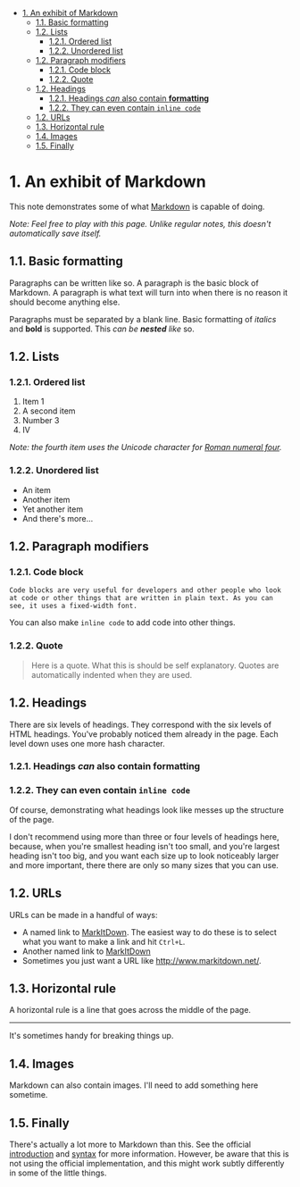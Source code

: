 <!-- TOC -->

- [1. An exhibit of Markdown](#1-an-exhibit-of-markdown)
    - [1.1. Basic formatting](#1-1-basic-formatting)
    - [1.2. Lists](#1-2-lists)
        - [1.2.1. Ordered list](#1-2-1-ordered-list)
        - [1.2.2. Unordered list](#1-2-2-unordered-list)
    - [1.2. Paragraph modifiers](#1-2-paragraph-modifiers)
        - [1.2.1. Code block](#1-2-1-code-block)
        - [1.2.2. Quote](#1-2-2-quote)
    - [1.2. Headings](#1-2-headings)
        - [1.2.1. Headings *can* also contain **formatting**](#1-2-1-headings-can-also-contain-formatting)
        - [1.2.2. They can even contain `inline code`](#1-2-2-they-can-even-contain-inline-code)
    - [1.2. URLs](#1-2-urls)
    - [1.3. Horizontal rule](#1-3-horizontal-rule)
    - [1.4. Images](#1-4-images)
    - [1.5. Finally](#1-5-finally)

<!-- /TOC -->

# 1. An exhibit of Markdown

This note demonstrates some of what [Markdown][1] is capable of doing.

*Note: Feel free to play with this page. Unlike regular notes, this doesn't automatically save itself.*

<a id="markdown-11-basic-formatting" name="11-basic-formatting"></a>

## 1.1. Basic formatting

Paragraphs can be written like so. A paragraph is the basic block of Markdown. A paragraph is what text will turn into when there is no reason it should become anything else.

Paragraphs must be separated by a blank line. Basic formatting of *italics* and **bold** is supported. This *can be **nested** like* so.

<a id="markdown-12-lists" name="12-lists"></a>

## 1.2. Lists

<a id="markdown-121-ordered-list" name="121-ordered-list"></a>

### 1.2.1. Ordered list

1. Item 1
2. A second item
3. Number 3
4. Ⅳ

*Note: the fourth item uses the Unicode character for [Roman numeral four][2].*

<a id="markdown-122-unordered-list" name="122-unordered-list"></a>

### 1.2.2. Unordered list

* An item
* Another item
* Yet another item
* And there's more...

<a id="markdown-12-paragraph-modifiers" name="12-paragraph-modifiers"></a>

## 1.2. Paragraph modifiers

<a id="markdown-121-code-block" name="121-code-block"></a>

### 1.2.1. Code block

    Code blocks are very useful for developers and other people who look at code or other things that are written in plain text. As you can see, it uses a fixed-width font.

You can also make `inline code` to add code into other things.

<a id="markdown-122-quote" name="122-quote"></a>

### 1.2.2. Quote

> Here is a quote. What this is should be self explanatory. Quotes are automatically indented when they are used.

<a id="markdown-12-headings" name="12-headings"></a>

## 1.2. Headings

There are six levels of headings. They correspond with the six levels of HTML headings. You've probably noticed them already in the page. Each level down uses one more hash character.

<a id="markdown-121-headings-can-also-contain-formatting" name="121-headings-can-also-contain-formatting"></a>

### 1.2.1. Headings *can* also contain **formatting**

<a id="markdown-122-they-can-even-contain-inline-code" name="122-they-can-even-contain-inline-code"></a>

### 1.2.2. They can even contain `inline code`

Of course, demonstrating what headings look like messes up the structure of the page.

I don't recommend using more than three or four levels of headings here, because, when you're smallest heading isn't too small, and you're largest heading isn't too big, and you want each size up to look noticeably larger and more important, there there are only so many sizes that you can use.

<a id="markdown-12-urls" name="12-urls"></a>

## 1.2. URLs

URLs can be made in a handful of ways:

* A named link to [MarkItDown][3]. The easiest way to do these is to select what you want to make a link and hit `Ctrl+L`.
* Another named link to [MarkItDown](http://www.markitdown.net/)
* Sometimes you just want a URL like http://www.markitdown.net/.

<a id="markdown-13-horizontal-rule" name="13-horizontal-rule"></a>

## 1.3. Horizontal rule

A horizontal rule is a line that goes across the middle of the page.

---

It's sometimes handy for breaking things up.

<a id="markdown-14-images" name="14-images"></a>

## 1.4. Images

Markdown can also contain images. I'll need to add something here sometime.

<a id="markdown-15-finally" name="15-finally"></a>

## 1.5. Finally

There's actually a lot more to Markdown than this. See the official [introduction][4] and [syntax][5] for more information. However, be aware that this is not using the official implementation, and this might work subtly differently in some of the little things.


  [1]: http://daringfireball.net/projects/markdown/
  [2]: http://www.fileformat.info/info/unicode/char/2163/index.htm
  [3]: http://www.markitdown.net/
  [4]: http://daringfireball.net/projects/markdown/basics
  [5]: http://daringfireball.net/projects/markdown/syntax